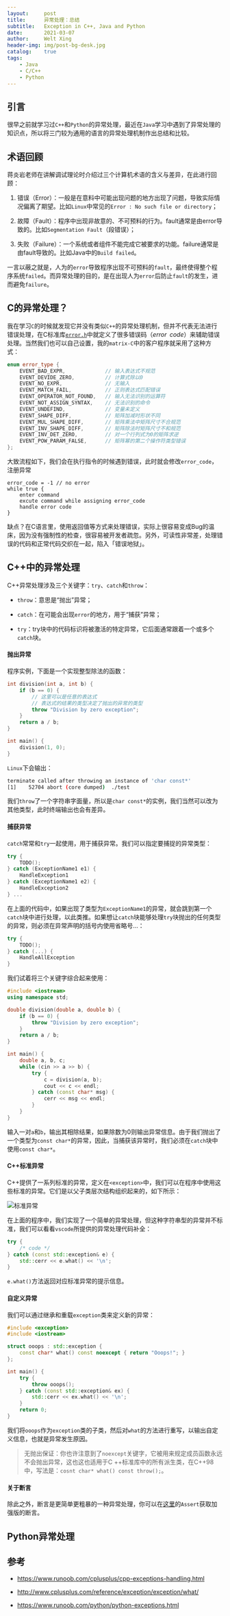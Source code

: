 ```yaml
---
layout:     post
title:      异常处理：总结
subtitle:   Exception in C++, Java and Python
date:       2021-03-07
author:     Welt Xing
header-img: img/post-bg-desk.jpg
catalog:    true
tags:
    - Java
    - C/C++
    - Python
---
```


## 引言

很早之前就学习过`C++`和`Python`的异常处理，最近在`Java`学习中遇到了异常处理的知识点，所以将三门较为通用的语言的异常处理机制作出总结和比较。

## 术语回顾

蒋炎岩老师在讲解调试理论时介绍过三个计算机术语的含义与差异，在此进行回顾：

1. 错误（Error）：一般是在意料中可能出现问题的地方出现了问题，导致实际情况偏离了期望。比如`Linux`中常见的`Error : No such file or directory`；

2. 故障（Fault）：程序中出现非故意的、不可预料的行为。fault通常是由error导致的。比如`Segmentation Fault`（段错误）；

3. 失败（Failure）：一个系统或者组件不能完成它被要求的功能。failure通常是由fault导致的。比如Java中的`Build failed`。

一言以蔽之就是，人为的`error`导致程序出现不可预料的`fault`，最终使得整个程序系统`failed`。而异常处理的目的，是在出现人为`error`后防止`fault`的发生，进而避免`failure`。

## C的异常处理？

我在学习`C`的时候就发现它并没有类似`C++`的异常处理机制，但并不代表无法进行错误处理，在C标准库[`error.h`](https://zh.wikipedia.org/wiki/Errno.h)中就定义了很多错误码（$error\;\;code$）来辅助错误处理。当然我们也可以自己设置，我的`matrix-C`中的客户程序就采用了这种方式：

```cpp
enum error_type {
    EVENT_BAD_EXPR,             // 输入表达式不规范
    EVENT_DEVIDE_ZERO,          // 计算式除以0
    EVENT_NO_EXPR,              // 无输入
    EVENT_MATCH_FAIL,           // 正则表达式匹配错误
    EVENT_OPERATOR_NOT_FOUND,   // 输入无法识别的运算符
    EVENT_NOT_ASSIGN_SYNTAX,    // 无法识别的命令
    EVENT_UNDEFIND,             // 变量未定义
    EVENT_SHAPE_DIFF,           // 矩阵加减时形状不同
    EVENT_MUL_SHAPE_DIFF,       // 矩阵乘法中矩阵尺寸不合规范
    EVENT_INV_SHAPE_DIFF,       // 矩阵除法时矩阵尺寸不和规范
    EVENT_INV_DET_ZERO,         // 对一个行列式为0的矩阵求逆
    EVENT_POW_PARAM_FALSE,      // 矩阵幂的第二个操作符类型错误
};
```

大致流程如下，我们会在执行指令的时候遇到错误，此时就会修改`error_code`，注册异常

```pseudocode
error_code = -1 // no error
while true {
    enter command
    excute command while assigning error_code
    handle error code
}
```

缺点？在C语言里，使用返回值等方式来处理错误，实际上很容易变成Bug的温床，因为没有强制性的检查，很容易被开发者疏忽。另外，可读性非常差，处理错误的代码和正常代码交织在一起，陷入「错误地狱」。

## C++中的异常处理

C++异常处理涉及三个关键字：`try`、`catch`和`throw`：

- `throw`：意思是“抛出”异常；

- `catch`：在可能会出现`error`的地方，用于“捕获”异常；

- `try`：try块中的代码标识将被激活的特定异常，它后面通常跟着一个或多个`catch`块。

#### 抛出异常

程序实例，下面是一个实现整型除法的函数：

```cpp
int division(int a, int b) {
    if (b == 0) {
        // 这里可以是任意的表达式
        // 表达式的结果的类型决定了抛出的异常的类型
        throw "Division by zero exception";
    }
    return a / b;
}

int main() {
    division(1, 0);
}
```

`Linux`下会输出：

```bash
terminate called after throwing an instance of 'char const*'
[1]    52704 abort (core dumped)  ./test
```

我们`throw`了一个字符串字面量，所以是`char const*`的实例，我们当然可以改为其他类型，此时终端输出也会有差异。

#### 捕获异常

`catch`常常和`try`一起使用，用于捕获异常。我们可以指定要捕捉的异常类型：

```cpp
try {
    TODO();
} catch (ExceptionName1 e1) {
    HandleException1
} catch (ExceptionName1 e2) {
    HandleException2
} ...
```

在上面的代码中，如果出现了类型为`ExceptionName1`的异常，就会跳到第一个`catch`块中进行处理，以此类推。如果想让`catch`块能够处理`try`块抛出的任何类型的异常，则必须在异常声明的括号内使用省略号...：

```cpp
try {
    TODO();
} catch (...) {
    HandleAllException
}
```

我们试着将三个关键字综合起来使用：

```cpp
#include <iostream>
using namespace std;

double division(double a, double b) {
    if (b == 0) {
        throw "Division by zero exception";
    }
    return a / b;
}

int main() {
    double a, b, c;
    while (cin >> a >> b) {
        try {
            c = division(a, b);
            cout << c << endl;
        } catch (const char* msg) {
            cerr << msg << endl;
        }
    }
}
```

输入一对`a`和`b`，输出其相除结果，如果除数为0则输出异常信息。由于我们抛出了一个类型为`const char*`的异常，因此，当捕获该异常时，我们必须在`catch`块中使用`const char*`。

#### C++标准异常

C++提供了一系列标准的异常，定义在`<exception>`中，我们可以在程序中使用这些标准的异常。它们是以父子类层次结构组织起来的，如下所示：

![标准异常](https://www.runoob.com/wp-content/uploads/2015/05/exceptions_in_cpp.png)

在上面的程序中，我们实现了一个简单的异常处理，但这种字符串型的异常并不标准，我们可以看看`vscode`所提供的异常处理代码补全：

```cpp
try {
    /* code */
} catch (const std::exception& e) {
    std::cerr << e.what() << '\n';
}
```

`e.what()`方法返回对应标准异常的提示信息。

#### 自定义异常

我们可以通过继承和重载`exception`类来定义新的异常：

```cpp
#include <exception>
#include <iostream>

struct ooops : std::exception {
    const char* what() const noexcept { return "Ooops!"; }
};

int main() {
    try {
        throw ooops();
    } catch (const std::exception& ex) {
        std::cerr << ex.what() << '\n';
    }
    return 0;
}
```

我们将`ooops`作为`exception`类的子类，然后对`what`的方法进行重写，以输出自定义信息，也就是异常发生原因。

> 无抛出保证：你也许注意到了`noexcept`关键字，它被用来规定成员函数永远不会抛出异常，这也这也适用于C ++标准库中的所有派生类，在C++98中，写法是：`cosnt char* what() const throw();`。

#### 关于断言

除此之外，断言是更简单更粗暴的一种异常处理，你可以在[这里](https://welts.xyz/matrix-c/2021/02/20/matrix1/#%E5%8A%9F%E8%83%BD%E6%80%A7%E7%9A%84%E5%AE%8F)的`Assert`获取加强版的断言。

## Python异常处理

## 参考

- <https://www.runoob.com/cplusplus/cpp-exceptions-handling.html>

- <http://www.cplusplus.com/reference/exception/exception/what/>

- <https://www.runoob.com/python/python-exceptions.html>
